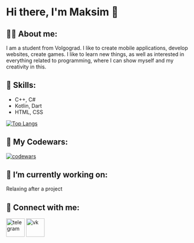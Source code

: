 # Hi there, I'm Maksim 👋

## 👨‍💻 About me:

I am a student from Volgograd.
I like to create mobile applications, develop websites, create games.  I like to learn new things, as well as interested in everything related to programming, where I can show myself and my creativity in this.

## 💪 Skills:

- C++, C#
- Kotlin, Dart
- HTML, CSS

[![Top Langs](https://github-readme-stats.vercel.app/api/top-langs/?username=Velp6268&theme=dark)](https://github.com/anuraghazra/github-readme-stats)

## 👊 My Codewars:

[![codewars](https://www.codewars.com/users/Velp/badges/large)](https://www.codewars.com/users/Velp)

## 🔭 I’m currently working on:

Relaxing after a project

## 💬 Connect with me:

[<img src='https://i.ibb.co/FVFB0kQ/Telegram.png' alt='telegram' height='50'>](https://t.me/velp1k) [<img src='https://i.ibb.co/3z7VWTP/vk.png' alt='vk' height='50'>](https://vk.com/mnochevny)  
